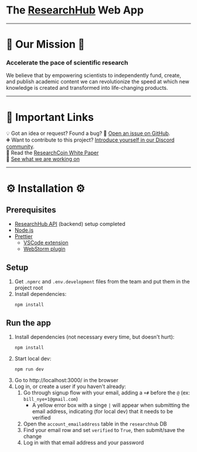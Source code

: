# The [ResearchHub](https://researchhub.com) Web App

---

# 🚀 Our Mission 🚀

### Accelerate the pace of scientific research

We believe that by empowering scientists to independently fund, create, and publish academic content we can revolutionize the speed at which new knowledge is created and transformed into life-changing products.

---

# 👀 Important Links

💡 Got an idea or request? Found a bug? 🐛 [Open an issue on GitHub](https://github.com/ResearchHub/web/issues).  
➕ Want to contribute to this project? [Introduce yourself in our Discord community](https://discord.gg/ZcCYgcnUp5).  
📰 Read the [ResearchCoin White Paper](https://www.researchhub.com/paper/819400/the-researchcoin-whitepaper)  
👷 [See what we are working on](https://github.com/orgs/ResearchHub/projects/3/views/3)

---

# ⚙️ Installation ⚙️

## Prerequisites
- [ResearchHub API](https://github.com/ResearchHub/researchhub-backend#readme) (backend) setup completed
- [Node.js](https://nodejs.org/)
- [Prettier](https://prettier.io/)
  - [VSCode extension](https://marketplace.visualstudio.com/items?itemName=esbenp.prettier-vscode)
  - [WebStorm plugin](https://plugins.jetbrains.com/plugin/10456-prettier)

## Setup
1. Get `.npmrc` and `.env.development` files from the team and put them in the project root
2. Install dependencies:
   ```shell
   npm install
   ```

## Run the app
1. Install dependencies (not necessary every time, but doesn't hurt):
   ```shell
   npm install
   ```
2. Start local dev:
   ```shell
   npm run dev
   ```
3. Go to http://localhost:3000/ in the browser
4. Log in, or create a user if you haven't already:
    1. Go through signup flow with your email, adding a `+#` before the `@` (ex: `bill_nye+1@gmail.com`)
        - A yellow error box with a singe `|` will appear when submitting the email address, indicating (for local dev) that it needs to be verified
    2. Open the `account_emailaddress` table in the `researchhub` DB
    3. Find your email row and set `verified` to `True`, then submit/save the change
    4. Log in with that email address and your password